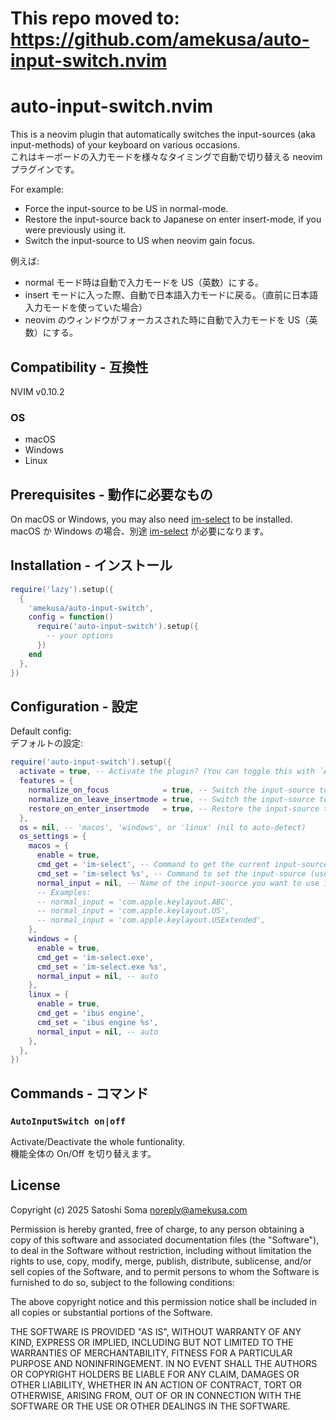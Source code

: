 # This repo moved to: https://github.com/amekusa/auto-input-switch.nvim

# auto-input-switch.nvim
This is a neovim plugin that automatically switches the input-sources (aka input-methods) of your keyboard on various occasions.<br>
これはキーボードの入力モードを様々なタイミングで自動で切り替える neovim プラグインです。

For example:
- Force the input-source to be US in normal-mode.
- Restore the input-source back to Japanese on enter insert-mode, if you were previously using it.
- Switch the input-source to US when neovim gain focus.

例えば:
- normal モード時は自動で入力モードを US（英数）にする。
- insert モードに入った際、自動で日本語入力モードに戻る。（直前に日本語入力モードを使っていた場合）
- neovim のウィンドウがフォーカスされた時に自動で入力モードを US（英数）にする。


## Compatibility - 互換性
NVIM v0.10.2

### OS
- macOS
- Windows
- Linux


## Prerequisites - 動作に必要なもの
On macOS or Windows, you may also need [im-select](https://github.com/daipeihust/im-select) to be installed.<br>
macOS か Windows の場合、別途 [im-select](https://github.com/daipeihust/im-select) が必要になります。


## Installation - インストール
```lua
require('lazy').setup({
  {
    'amekusa/auto-input-switch',
    config = function()
      require('auto-input-switch').setup({
        -- your options
      })
    end
  },
})
```


## Configuration - 設定
Default config:<br>
デフォルトの設定:

```lua
require('auto-input-switch').setup({
  activate = true, -- Activate the plugin? (You can toggle this with `AutoInputSwitch on|off` command)
  features = {
    normalize_on_focus            = true, -- Switch the input-source to `normal_input` when neovim gain focus
    normalize_on_leave_insertmode = true, -- Switch the input-source to `normal_input` on leave insert-mode
    restore_on_enter_insertmode   = true, -- Restore the input-source to the state before the last "normalize"
  },
  os = nil, -- 'macos', 'windows', or 'linux' (nil to auto-detect)
  os_settings = {
    macos = {
      enable = true,
      cmd_get = 'im-select', -- Command to get the current input-source
      cmd_set = 'im-select %s', -- Command to set the input-source (use `%s` as a placeholder)
      normal_input = nil, -- Name of the input-source you want to use in normal-mode (nil to auto-detect)
      -- Examples:
      -- normal_input = 'com.apple.keylayout.ABC',
      -- normal_input = 'com.apple.keylayout.US',
      -- normal_input = 'com.apple.keylayout.USExtended',
    },
    windows = {
      enable = true,
      cmd_get = 'im-select.exe',
      cmd_set = 'im-select.exe %s',
      normal_input = nil, -- auto
    },
    linux = {
      enable = true,
      cmd_get = 'ibus engine',
      cmd_set = 'ibus engine %s',
      normal_input = nil, -- auto
    },
  },
})
```


## Commands - コマンド

### `AutoInputSwitch on|off`
Activate/Deactivate the whole funtionality.<br>
機能全体の On/Off を切り替えます。


## License
Copyright (c) 2025 Satoshi Soma <noreply@amekusa.com>

Permission is hereby granted, free of charge, to any person obtaining a copy
of this software and associated documentation files (the "Software"), to deal
in the Software without restriction, including without limitation the rights
to use, copy, modify, merge, publish, distribute, sublicense, and/or sell
copies of the Software, and to permit persons to whom the Software is
furnished to do so, subject to the following conditions:

The above copyright notice and this permission notice shall be included in
all copies or substantial portions of the Software.

THE SOFTWARE IS PROVIDED "AS IS", WITHOUT WARRANTY OF ANY KIND, EXPRESS OR
IMPLIED, INCLUDING BUT NOT LIMITED TO THE WARRANTIES OF MERCHANTABILITY,
FITNESS FOR A PARTICULAR PURPOSE AND NONINFRINGEMENT. IN NO EVENT SHALL THE
AUTHORS OR COPYRIGHT HOLDERS BE LIABLE FOR ANY CLAIM, DAMAGES OR OTHER
LIABILITY, WHETHER IN AN ACTION OF CONTRACT, TORT OR OTHERWISE, ARISING FROM,
OUT OF OR IN CONNECTION WITH THE SOFTWARE OR THE USE OR OTHER DEALINGS IN
THE SOFTWARE.

